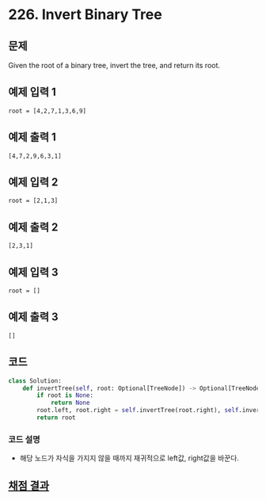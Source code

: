 # 226. Invert Binary Tree

## 문제
Given the root of a binary tree, invert the tree, and return its root.


## 예제 입력 1
```text
root = [4,2,7,1,3,6,9]
```
## 예제 출력 1
```text
[4,7,2,9,6,3,1]
```
## 예제 입력 2
```text
root = [2,1,3]
```
## 예제 출력 2
```text
[2,3,1]
```
## 예제 입력 3
```text
root = []
```
## 예제 출력 3
```text
[]
```

## 코드
```python
class Solution:
    def invertTree(self, root: Optional[TreeNode]) -> Optional[TreeNode]:
        if root is None:
            return None
        root.left, root.right = self.invertTree(root.right), self.invertTree(root.left)
        return root
```
### 코드 설명
- 해당 노드가 자식을 가지지 않을 때까지 재귀적으로 left값, right값을 바꾼다.
## [채점 결과](https://leetcode.com/problems/invert-binary-tree/submissions/1431242823)